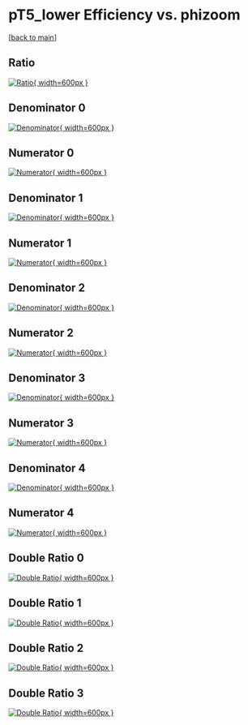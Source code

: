 # pT5_lower Efficiency vs. phizoom

[[back to main](./)]



## Ratio

[![Ratio](../mtv/var/pT5_lower_xtr_11_0_eff_phizoom.png){ width=600px }](../mtv/var/pT5_lower_xtr_11_0_eff_phizoom.pdf)

## Denominator 0

[![Denominator](../mtv/den/pT5_lower_xtr_11_0_eff_phizoom_den0.png){ width=600px }](../mtv/den/pT5_lower_xtr_11_0_eff_phizoom_den0.pdf)

## Numerator 0

[![Numerator](../mtv/num/pT5_lower_xtr_11_0_eff_phizoom_num0.png){ width=600px }](../mtv/num/pT5_lower_xtr_11_0_eff_phizoom_num0.pdf)

## Denominator 1

[![Denominator](../mtv/den/pT5_lower_xtr_11_0_eff_phizoom_den1.png){ width=600px }](../mtv/den/pT5_lower_xtr_11_0_eff_phizoom_den1.pdf)

## Numerator 1

[![Numerator](../mtv/num/pT5_lower_xtr_11_0_eff_phizoom_num1.png){ width=600px }](../mtv/num/pT5_lower_xtr_11_0_eff_phizoom_num1.pdf)

## Denominator 2

[![Denominator](../mtv/den/pT5_lower_xtr_11_0_eff_phizoom_den2.png){ width=600px }](../mtv/den/pT5_lower_xtr_11_0_eff_phizoom_den2.pdf)

## Numerator 2

[![Numerator](../mtv/num/pT5_lower_xtr_11_0_eff_phizoom_num2.png){ width=600px }](../mtv/num/pT5_lower_xtr_11_0_eff_phizoom_num2.pdf)

## Denominator 3

[![Denominator](../mtv/den/pT5_lower_xtr_11_0_eff_phizoom_den3.png){ width=600px }](../mtv/den/pT5_lower_xtr_11_0_eff_phizoom_den3.pdf)

## Numerator 3

[![Numerator](../mtv/num/pT5_lower_xtr_11_0_eff_phizoom_num3.png){ width=600px }](../mtv/num/pT5_lower_xtr_11_0_eff_phizoom_num3.pdf)

## Denominator 4

[![Denominator](../mtv/den/pT5_lower_xtr_11_0_eff_phizoom_den4.png){ width=600px }](../mtv/den/pT5_lower_xtr_11_0_eff_phizoom_den4.pdf)

## Numerator 4

[![Numerator](../mtv/num/pT5_lower_xtr_11_0_eff_phizoom_num4.png){ width=600px }](../mtv/num/pT5_lower_xtr_11_0_eff_phizoom_num4.pdf)

## Double Ratio 0

[![Double Ratio](../mtv/ratio/pT5_lower_xtr_11_0_eff_phizoom_ratio0.png){ width=600px }](../mtv/ratio/pT5_lower_xtr_11_0_eff_phizoom_ratio0.pdf)

## Double Ratio 1

[![Double Ratio](../mtv/ratio/pT5_lower_xtr_11_0_eff_phizoom_ratio1.png){ width=600px }](../mtv/ratio/pT5_lower_xtr_11_0_eff_phizoom_ratio1.pdf)

## Double Ratio 2

[![Double Ratio](../mtv/ratio/pT5_lower_xtr_11_0_eff_phizoom_ratio2.png){ width=600px }](../mtv/ratio/pT5_lower_xtr_11_0_eff_phizoom_ratio2.pdf)

## Double Ratio 3

[![Double Ratio](../mtv/ratio/pT5_lower_xtr_11_0_eff_phizoom_ratio3.png){ width=600px }](../mtv/ratio/pT5_lower_xtr_11_0_eff_phizoom_ratio3.pdf)

